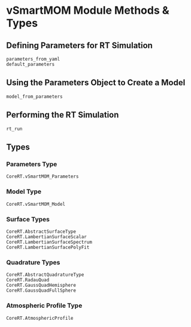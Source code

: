 # vSmartMOM Module Methods & Types

## Defining Parameters for RT Simulation

```@docs
parameters_from_yaml
default_parameters
```

## Using the Parameters Object to Create a Model 

```@docs
model_from_parameters
```

## Performing the RT Simulation

```@docs
rt_run
```

## Types

### Parameters Type

```@docs
CoreRT.vSmartMOM_Parameters
```

### Model Type

```@docs
CoreRT.vSmartMOM_Model
```

### Surface Types

```@docs
CoreRT.AbstractSurfaceType
CoreRT.LambertianSurfaceScalar
CoreRT.LambertianSurfaceSpectrum
CoreRT.LambertianSurfacePolyFit

```

### Quadrature Types
```@docs
CoreRT.AbstractQuadratureType
CoreRT.RadauQuad
CoreRT.GaussQuadHemisphere
CoreRT.GaussQuadFullSphere

```

### Atmospheric Profile Type
```@docs
CoreRT.AtmosphericProfile
```